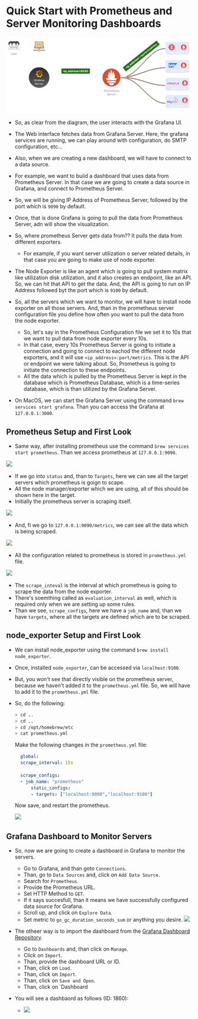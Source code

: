 # Quick Start with Prometheus and Server Monitoring Dashboards

![](./imgs/grafana-prometheus-archi.svg)

- So, as clear from the diagram, the user interacts with the Grafana UI.
- The Web interface fetches data from Grafana Server. Here, the grafana services are running, we can play around with configuration, do SMTP configuration, etc...
- Also, when we are creating a new dashboard, we will have to connect to a data source.
- For example, we want to build a dashboard that uses data from Prometheus Server. In that case we are going to create a data source in Grafana, and connect to Prometheus Server.
- So, we will be giving IP Address of Prometheus Server, followed by the port which is `9090` by default.
- Once, that is done Grafana is going to pull the data from Prometheus Server, adn will show the visualization.
- So, where prometheus Server gets data from?? It pulls the data from different exporters.
  - For example, if you want server utilization o server related details, in that case you are going to make use of node exporter.
- The Node Exporter is like an agent which is going to pull system matrix like utilization disk utilization, and it also creates an endpoint, like an API. So, we can hit that API to get the data. And, the API is going to run on IP Address followed byt the port which is `9100` by default.
- So, all the servers which we want to monitor, we will have to install node exporter on all those servers. And, than in the prometheus server configuration file you define how often you want to pull the data from the node exporter.
  - So, let's say in the Prometheus Configuration file we set it to 10s that we want to pull data from node exporter every 10s.
  - In that case, every 10s Prometheus Server is going to initiate a connection and going to connect to eachod the different node exporters, and it will use `<ip_address>:port/metrics`. This is the API or endpoint we were talking about. So, Prometheus is going to initiate the connection to these endpoints.
  - All the data which is pulled by the Prometheus Server is kept in the database which is Prometheus Database, which is a time-series database, which is than utilized by the Grafana Server.

- On MacOS, we can start the Grafana Server using the command `brew services start grafana`. Than you can access the Grafana at `127.0.0.1:3000`.

## Prometheus Setup and First Look

- Same way, after installing prometheus use the command `brew services start prometheus`. Than we access prometheus at `127.0.0.1:9090`.

![](./imgs/Screenshot%202024-02-02%20at%2011.25.02 AM.png)

- If we go into `status` and, than to `Targets`, here we can see all the target servers which prometheus is goign to scape.
- All the node manager/exporter which we are using, all of this should be shown here in the target.
- Initially the prometheus server is scraping itself.

![](./imgs/Screenshot%202024-02-02%20at%2011.29.52 AM.png)

-  And, fi we go to `127.0.0.1:9090/metrics`, we can see all the data which is being scraped.

![](./imgs/Screenshot%202024-02-02%20at%2011.32.34 AM.png)

- All the configuration related to prometheus is stored in `prometheus.yml` file.

![](./imgs/Screenshot%202024-02-02%20at%2011.59.35 AM.png)

- The `scrape_inteval` is the interval at which prometheus is going to scrape the data from the node exporter.
- There's soemthing called as `evaluation_interval` as well, which is required only when we are setting up some rules.
- Than we see, `scrape_configs`, here we have a `job_name` and, than we have `targets`, where all the targets are defined which are to be scraped.

## node_exporter Setup and First Look

- We can install node_exporter using the command `brew install node_exporter`.
- Once, installed `node_exporter`, can be accessed via `localhost:9100`.
- But, you won't see that directly visible on the prometheus server, because we haven't added it to the `prometheus.yml` file. So, we will have to add it to the `prometheus.yml` file.
- So, do the following:

  ```bash
  > cd ..
  > cd ..
  > cd /opt/homebrew/etc
  > cat prometheus.yml
  ```

  Make the following changes in the `prometheus.yml` file:

  ```yml
    global:
    scrape_interval: 15s

    scrape_configs:
    - job_name: "prometheus"
        static_configs:
        - targets: ["localhost:9090","localhost:9100"]
  ```

  Now save, and restart the prometheus.

  ![](./imgs/Screenshot%202024-02-05%20at%204.38.08 PM.png)

## Grafana Dashboard to Monitor Servers

- So, now we are going to create a dashboard in Grafana to monitor the servers.
  - Go to Grafana, and than goto `Connections`.
  - Than, go to `Data Sources` and, click on `Add Data Source`.
  - Search for `Prometheus`.
  - Provide the Prometheus URL.
  - Set HTTP Method to `GET`.
  - If it says succesfull, than it means we have successfully configured data source for Grafana.
  - Scroll up, and click on `Explore Data`.
  - Set metric to `go_gc_duration_seconds_sum` or anything you desire.
  ![](./imgs/Screenshot%202024-02-05%20at%204.44.49 PM.png)

- The otheer way is to import the dashboard from the <a href="https://grafana.com/grafana/dashboards/">Grafana Dashboard Repository</a>.
  - Go to `Dashboards` and, than click on `Manage`.
  - Click on `Import`.
  - Than, provide the dashboard URL or ID.
  - Than, click on `Load`.
  - Than, click on `Import`.
  - Than, click on `Save and Open`.
  - Than, click on `Dashboard

- You will see a dashbaord as follows (ID: 1860):
  - ![](./imgs/Screenshot%202024-02-10%20at%208.03.24 PM.png)